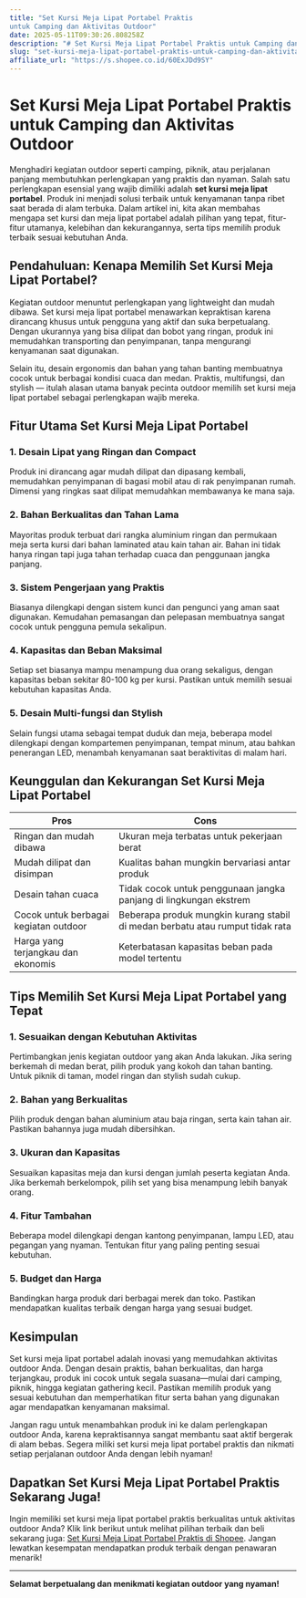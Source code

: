 ```yaml
---
title: "Set Kursi Meja Lipat Portabel Praktis
untuk Camping dan Aktivitas Outdoor"
date: 2025-05-11T09:30:26.808258Z
description: "# Set Kursi Meja Lipat Portabel Praktis untuk Camping dan Aktivitas Outdoor..."
slug: "set-kursi-meja-lipat-portabel-praktis-untuk-camping-dan-aktivitas-outdoor"
affiliate_url: "https://s.shopee.co.id/60ExJDd9SY"
---
```

# Set Kursi Meja Lipat Portabel Praktis untuk Camping dan Aktivitas Outdoor

Menghadiri kegiatan outdoor seperti camping, piknik, atau perjalanan panjang membutuhkan perlengkapan yang praktis dan nyaman. Salah satu perlengkapan esensial yang wajib dimiliki adalah **set kursi meja lipat portabel**. Produk ini menjadi solusi terbaik untuk kenyamanan tanpa ribet saat berada di alam terbuka. Dalam artikel ini, kita akan membahas mengapa set kursi dan meja lipat portabel adalah pilihan yang tepat, fitur-fitur utamanya, kelebihan dan kekurangannya, serta tips memilih produk terbaik sesuai kebutuhan Anda.

## Pendahuluan: Kenapa Memilih Set Kursi Meja Lipat Portabel?

Kegiatan outdoor menuntut perlengkapan yang lightweight dan mudah dibawa. Set kursi meja lipat portabel menawarkan kepraktisan karena dirancang khusus untuk pengguna yang aktif dan suka berpetualang. Dengan ukurannya yang bisa dilipat dan bobot yang ringan, produk ini memudahkan transporting dan penyimpanan, tanpa mengurangi kenyamanan saat digunakan.

Selain itu, desain ergonomis dan bahan yang tahan banting membuatnya cocok untuk berbagai kondisi cuaca dan medan. Praktis, multifungsi, dan stylish — itulah alasan utama banyak pecinta outdoor memilih set kursi meja lipat portabel sebagai perlengkapan wajib mereka.

## Fitur Utama Set Kursi Meja Lipat Portabel

### 1. Desain Lipat yang Ringan dan Compact
Produk ini dirancang agar mudah dilipat dan dipasang kembali, memudahkan penyimpanan di bagasi mobil atau di rak penyimpanan rumah. Dimensi yang ringkas saat dilipat memudahkan membawanya ke mana saja.

### 2. Bahan Berkualitas dan Tahan Lama
Mayoritas produk terbuat dari rangka aluminium ringan dan permukaan meja serta kursi dari bahan laminated atau kain tahan air. Bahan ini tidak hanya ringan tapi juga tahan terhadap cuaca dan penggunaan jangka panjang.

### 3. Sistem Pengerjaan yang Praktis
Biasanya dilengkapi dengan sistem kunci dan pengunci yang aman saat digunakan. Kemudahan pemasangan dan pelepasan membuatnya sangat cocok untuk pengguna pemula sekalipun.

### 4. Kapasitas dan Beban Maksimal
Setiap set biasanya mampu menampung dua orang sekaligus, dengan kapasitas beban sekitar 80-100 kg per kursi. Pastikan untuk memilih sesuai kebutuhan kapasitas Anda.

### 5. Desain Multi-fungsi dan Stylish
Selain fungsi utama sebagai tempat duduk dan meja, beberapa model dilengkapi dengan kompartemen penyimpanan, tempat minum, atau bahkan penerangan LED, menambah kenyamanan saat beraktivitas di malam hari.

## Keunggulan dan Kekurangan Set Kursi Meja Lipat Portabel

| **Pros** | **Cons** |
|------------|------------|
| Ringan dan mudah dibawa | Ukuran meja terbatas untuk pekerjaan berat |
| Mudah dilipat dan disimpan | Kualitas bahan mungkin bervariasi antar produk |
| Desain tahan cuaca | Tidak cocok untuk penggunaan jangka panjang di lingkungan ekstrem |
| Cocok untuk berbagai kegiatan outdoor | Beberapa produk mungkin kurang stabil di medan berbatu atau rumput tidak rata |
| Harga yang terjangkau dan ekonomis | Keterbatasan kapasitas beban pada model tertentu |

## Tips Memilih Set Kursi Meja Lipat Portabel yang Tepat

### 1. Sesuaikan dengan Kebutuhan Aktivitas
Pertimbangkan jenis kegiatan outdoor yang akan Anda lakukan. Jika sering berkemah di medan berat, pilih produk yang kokoh dan tahan banting. Untuk piknik di taman, model ringan dan stylish sudah cukup.

### 2. Bahan yang Berkualitas
Pilih produk dengan bahan aluminium atau baja ringan, serta kain tahan air. Pastikan bahannya juga mudah dibersihkan.

### 3. Ukuran dan Kapasitas
Sesuaikan kapasitas meja dan kursi dengan jumlah peserta kegiatan Anda. Jika berkemah berkelompok, pilih set yang bisa menampung lebih banyak orang.

### 4. Fitur Tambahan
Beberapa model dilengkapi dengan kantong penyimpanan, lampu LED, atau pegangan yang nyaman. Tentukan fitur yang paling penting sesuai kebutuhan.

### 5. Budget dan Harga
Bandingkan harga produk dari berbagai merek dan toko. Pastikan mendapatkan kualitas terbaik dengan harga yang sesuai budget.

## Kesimpulan

Set kursi meja lipat portabel adalah inovasi yang memudahkan aktivitas outdoor Anda. Dengan desain praktis, bahan berkualitas, dan harga terjangkau, produk ini cocok untuk segala suasana—mulai dari camping, piknik, hingga kegiatan gathering kecil. Pastikan memilih produk yang sesuai kebutuhan dan memperhatikan fitur serta bahan yang digunakan agar mendapatkan kenyamanan maksimal.

Jangan ragu untuk menambahkan produk ini ke dalam perlengkapan outdoor Anda, karena kepraktisannya sangat membantu saat aktif bergerak di alam bebas. Segera miliki set kursi meja lipat portabel praktis dan nikmati setiap perjalanan outdoor Anda dengan lebih nyaman!

## Dapatkan Set Kursi Meja Lipat Portabel Praktis Sekarang Juga!

Ingin memiliki set kursi meja lipat portabel praktis berkualitas untuk aktivitas outdoor Anda? Klik link berikut untuk melihat pilihan terbaik dan beli sekarang juga: [Set Kursi Meja Lipat Portabel Praktis di Shopee](https://s.shopee.co.id/60ExJDd9SY). Jangan lewatkan kesempatan mendapatkan produk terbaik dengan penawaran menarik!

---

**Selamat berpetualang dan menikmati kegiatan outdoor yang nyaman!**